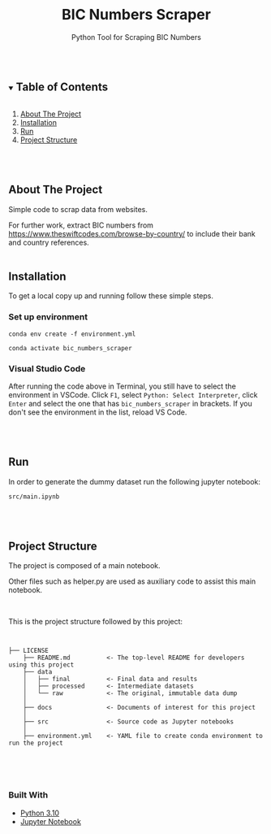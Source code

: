 <br />
<p align="center">
  <h1 align="center">BIC Numbers Scraper</h1>
</p>
<p align="center">
  Python Tool for Scraping BIC Numbers
  <br />
  <br />
  <br />
</p>




<!-- TABLE OF CONTENTS -->
<details open="open">
  <summary><h2 style="display: inline-block">Table of Contents</h2></summary>
  <ol>
    <li>
      <a href="#about-the-project">About The Project</a>
    </li>
    <li>
      <a href="#installation">Installation</a>
    <li>
      <a href="#run">Run</a>
    </li>
    <li><a href="#project-structure">Project Structure</a></li>
    
  </ol>
</details>
<br />
<br />


<!-- ABOUT THE PROJECT -->
## About The Project

Simple code to scrap data from websites.

For further work, extract BIC numbers from https://www.theswiftcodes.com/browse-by-country/ to include their bank and country references.
<br />
<br />

## Installation

To get a local copy up and running follow these simple steps.

### Set up environment

```
conda env create -f environment.yml

conda activate bic_numbers_scraper
```

### Visual Studio Code

After running the code above in Terminal, you still have to select the environment in VSCode. Click `F1`, select `Python: Select Interpreter`, click `Enter` and select the one that has `bic_numbers_scraper` in brackets. If you don't see the environment in the list, reload VS Code.

<br />
<br />

## Run

In order to generate the dummy dataset run the following jupyter notebook:
   ```sh
   src/main.ipynb
   ```

<br />
<br />

## Project Structure

The project is composed of a main notebook.

Other files such as helper.py are used as auxiliary code to assist this main notebook.

<br />

This is the project structure followed by this project:
<pre><code>

├── LICENSE 
    ├── README.md          <- The top-level README for developers using this project
    ├── data
    │   ├── final          <- Final data and results
    │   ├── processed      <- Intermediate datasets
    │   └── raw            <- The original, immutable data dump
    │
    ├── docs               <- Documents of interest for this project
    │
    ├── src                <- Source code as Jupyter notebooks
    │
    ├── environment.yml    <- YAML file to create conda environment to run the project
   
</code></pre>

<br />
<br />

### Built With

* [Python 3.10](https://www.python.org/)
* [Jupyter Notebook](https://jupyter.org/ )

